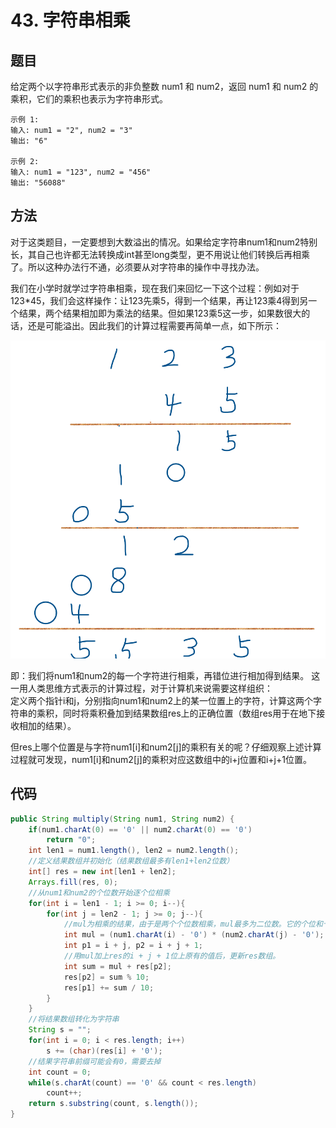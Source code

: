 # 43. 字符串相乘

## 题目
给定两个以字符串形式表示的非负整数 num1 和 num2，返回 num1 和 num2 的乘积，它们的乘积也表示为字符串形式。

    示例 1:
    输入: num1 = "2", num2 = "3"
    输出: "6"

    示例 2:
    输入: num1 = "123", num2 = "456"
    输出: "56088"

## 方法
对于这类题目，一定要想到大数溢出的情况。如果给定字符串num1和num2特别长，其自己也许都无法转换成int甚至long类型，更不用说让他们转换后再相乘了。所以这种办法行不通，必须要从对字符串的操作中寻找办法。

我们在小学时就学过字符串相乘，现在我们来回忆一下这个过程：例如对于123*45，我们会这样操作：让123先乘5，得到一个结果，再让123乘4得到另一个结果，两个结果相加即为乘法的结果。但如果123乘5这一步，如果数很大的话，还是可能溢出。因此我们的计算过程需要再简单一点，如下所示：

![](43.图1.png)

即：我们将num1和num2的每一个字符进行相乘，再错位进行相加得到结果。
这一用人类思维方式表示的计算过程，对于计算机来说需要这样组织：  
定义两个指针i和j，分别指向num1和num2上的某一位置上的字符，计算这两个字符串的乘积，同时将乘积叠加到结果数组res上的正确位置（数组res用于在地下接收相加的结果）。

但res上哪个位置是与字符num1[i]和num2[j]的乘积有关的呢？仔细观察上述计算过程就可发现，num1[i]和num2[j]的乘积对应这数组中的i+j位置和i+j+1位置。

## 代码
```java
public String multiply(String num1, String num2) {
    if(num1.charAt(0) == '0' || num2.charAt(0) == '0')
        return "0";
    int len1 = num1.length(), len2 = num2.length();
    //定义结果数组并初始化（结果数组最多有len1+len2位数）
    int[] res = new int[len1 + len2];
    Arrays.fill(res, 0);
    //从num1和num2的个位数开始逐个位相乘
    for(int i = len1 - 1; i >= 0; i--){
        for(int j = len2 - 1; j >= 0; j--){
            //mul为相乘的结果，由于是两个个位数相乘，mul最多为二位数。它的个位和十位分别影响res的i+j+1位和i+j位
            int mul = (num1.charAt(i) - '0') * (num2.charAt(j) - '0');
            int p1 = i + j, p2 = i + j + 1;
            //用mul加上res的i + j + 1位上原有的值后，更新res数组。
            int sum = mul + res[p2];
            res[p2] = sum % 10;
            res[p1] += sum / 10;
        }
    }
    //将结果数组转化为字符串
    String s = "";
    for(int i = 0; i < res.length; i++)
        s += (char)(res[i] + '0');
    //结果字符串前缀可能会有0，需要去掉
    int count = 0;
    while(s.charAt(count) == '0' && count < res.length)
        count++;
    return s.substring(count, s.length());
}
```
